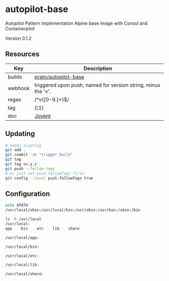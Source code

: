 # autopilot-base

Autopilot Pattern implementation Alpine base image with Consul and Containerpilot

Version 0.1.2

## Resources
Key     | Description
--------|------------
builds  | [prato/autopilot-base](https://hub.docker.com/r/prato/autopilot-base/ "Docker Hub")
webhook | triggered upon push, named for version string, minus the 'v'.
regex   | /^v([0-9.]+)$/
tag     | {\1}
doc     | [Joyent](https://www.joyent.com/blog/applications-on-autopilot "Tim Gross")

## Updating
```bash
# needs scipting
git add .
git commit -am "trigger build"
git tag
git tag vx.y.z
git push --follow-tags
# or just set push.followTags first:
git config --local push.followTags true
```
## Configuration
```bash
echo $PATH
/usr/local/sbin:/usr/local/bin:/usr/sbin:/usr/bin:/sbin:/bin

ls -R /usr/local
/usr/local:
app    bin    etc    lib    share

/usr/local/app:

/usr/local/bin:

/usr/local/etc:

/usr/local/lib:

/usr/local/share:

```
